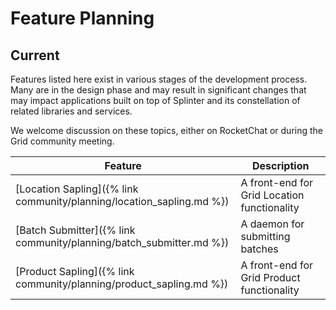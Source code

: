 # Feature Planning
<!--
  Copyright 2018-2021 Cargill Incorporated
  Licensed under Creative Commons Attribution 4.0 International License
  https://creativecommons.org/licenses/by/4.0/
-->

## Current

Features listed here exist in various stages of the development process.  Many
are in the design phase and may result in significant changes that may impact
applications built on top of Splinter and its constellation of related libraries
and services.

We welcome discussion on these topics, either on RocketChat or during the Grid
community meeting.

| Feature | Description |
| ------- | ----------- |
| [Location Sapling]({% link community/planning/location_sapling.md %}) | A front-end for Grid Location functionality |
| [Batch Submitter]({% link community/planning/batch_submitter.md %}) | A daemon for submitting batches |
| [Product Sapling]({% link community/planning/product_sapling.md %}) | A front-end for Grid Product functionality |
